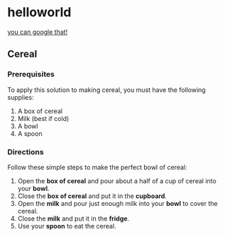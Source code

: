 # helloworld
[you can google that!](https://google.com)

## Cereal

### Prerequisites

To apply this solution to making cereal, you must have the following supplies:

1. A box of cereal
2. Milk (best if cold)
3. A bowl
4. A spoon


### Directions

Follow these simple steps to make the perfect bowl of cereal:

1. Open the **box of cereal** and pour about a half of a cup of cereal into your **bowl**. 
2. Close the **box of cereal** and put it in the **cupboard**.
3. Open the **milk** and pour just enough milk into your **bowl** to cover the cereal. 
4. Close the **milk** and put it in the **fridge**. 
5. Use your **spoon** to eat the cereal. 
